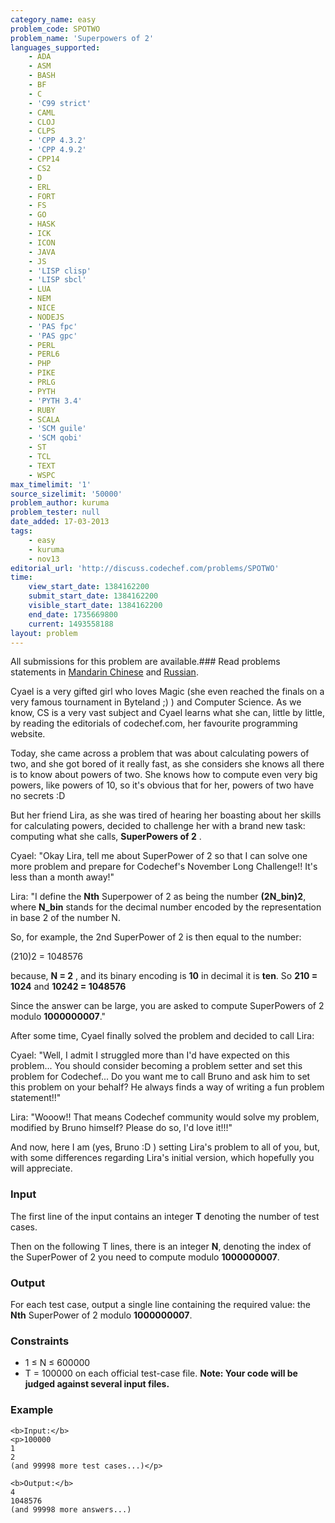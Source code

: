 ```yaml
---
category_name: easy
problem_code: SPOTWO
problem_name: 'Superpowers of 2'
languages_supported:
    - ADA
    - ASM
    - BASH
    - BF
    - C
    - 'C99 strict'
    - CAML
    - CLOJ
    - CLPS
    - 'CPP 4.3.2'
    - 'CPP 4.9.2'
    - CPP14
    - CS2
    - D
    - ERL
    - FORT
    - FS
    - GO
    - HASK
    - ICK
    - ICON
    - JAVA
    - JS
    - 'LISP clisp'
    - 'LISP sbcl'
    - LUA
    - NEM
    - NICE
    - NODEJS
    - 'PAS fpc'
    - 'PAS gpc'
    - PERL
    - PERL6
    - PHP
    - PIKE
    - PRLG
    - PYTH
    - 'PYTH 3.4'
    - RUBY
    - SCALA
    - 'SCM guile'
    - 'SCM qobi'
    - ST
    - TCL
    - TEXT
    - WSPC
max_timelimit: '1'
source_sizelimit: '50000'
problem_author: kuruma
problem_tester: null
date_added: 17-03-2013
tags:
    - easy
    - kuruma
    - nov13
editorial_url: 'http://discuss.codechef.com/problems/SPOTWO'
time:
    view_start_date: 1384162200
    submit_start_date: 1384162200
    visible_start_date: 1384162200
    end_date: 1735669800
    current: 1493558188
layout: problem
---
```

All submissions for this problem are available.###  Read problems statements in [Mandarin Chinese](http://www.codechef.com/download/translated/NOV13/mandarin/SPOTWO.pdf) and [Russian](http://www.codechef.com/download/translated/NOV13/russian/SPOTWO.PDF).

Cyael is a very gifted girl who loves Magic (she even reached the finals on a very famous tournament in Byteland ;) ) and Computer Science. As we know, CS is a very vast subject and Cyael learns what she can, little by little, by reading the editorials of codechef.com, her favourite programming website.

Today, she came across a problem that was about calculating powers of two, and she got bored of it really fast, as she considers she knows all there is to know about powers of two. She knows how to compute even very big powers, like powers of 10, so it's obvious that for her, powers of two have no secrets :D

But her friend Lira, as she was tired of hearing her boasting about her skills for calculating powers, decided to challenge her with a brand new task: computing what she calls,  **SuperPowers of 2** .

 Cyael: "Okay Lira, tell me about SuperPower of 2 so that I can solve one more problem and prepare for Codechef's November Long Challenge!! It's less than a month away!"

 Lira: "I define the **Nth** Superpower of 2 as being the number **(2N\_bin)2**, where **N\_bin** stands for the decimal number encoded by the representation in base 2 of the number N.

So, for example, the 2nd SuperPower of 2 is then equal to the number:

(210)2 = 1048576

 because,  **N = 2** , and its binary encoding is **10** in decimal it is **ten**. So **210 = 1024** and **10242 = 1048576**

Since the answer can be large, you are asked to compute SuperPowers of 2 modulo **1000000007**."

After some time, Cyael finally solved the problem and decided to call Lira:

 Cyael: "Well, I admit I struggled more than I'd have expected on this problem... You should consider becoming a problem setter and set this problem for Codechef... Do you want me to call Bruno and ask him to set this problem on your behalf? He always finds a way of writing a fun problem statement!!"

 Lira: "Wooow!! That means Codechef community would solve my problem, modified by Bruno himself? Please do so, I'd love it!!!"

 And now, here I am (yes, Bruno :D ) setting Lira's problem to all of you, but, with some differences regarding Lira's initial version, which hopefully you will appreciate.

### Input

The first line of the input contains an integer **T** denoting the number of test cases.

Then on the following T lines, there is an integer **N**, denoting the index of the SuperPower of 2 you need to compute modulo **1000000007**.

### Output

For each test case, output a single line containing the required value: the **Nth** SuperPower of 2 modulo **1000000007**.

### Constraints

- 1 ≤ N ≤ 600000
- T = 100000 on each official test-case file.
**Note: Your code will be judged against several input files.**


### Example

```
<b>Input:</b>
<p>100000
1
2
(and 99998 more test cases...)</p>

<b>Output:</b>
4
1048576
(and 99998 more answers...)

```